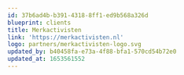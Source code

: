 ```yaml
---
id: 37b6ad4b-b391-4318-8ff1-ed9b568a326d
blueprint: clients
title: Merkactivisten
link: 'https://merkactivisten.nl'
logo: partners/merkactivisten-logo.svg
updated_by: b40458fa-e73a-4f88-bfa1-570cd54b72e0
updated_at: 1653561552
---
```

